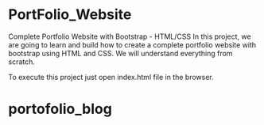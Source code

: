 # PortFolio_Website
Complete Portfolio Website with Bootstrap - HTML/CSS In this project, we are going to learn and build how to create a complete portfolio website with bootstrap using HTML and CSS. We will understand everything from scratch. 

To execute this project just open index.html file in the browser.
# portofolio_blog
